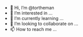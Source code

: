 - 👋 Hi, I’m @tortheman
- 👀 I’m interested in ...
- 🌱 I’m currently learning ...
- 💞️ I’m looking to collaborate on ...
- 📫 How to reach me ...

<!---
tortheman/tortheman is a ✨ special ✨ repository because its `README.md` (this file) appears on your GitHub profile.
You can click the Preview link to take a look at your changes.
--->
